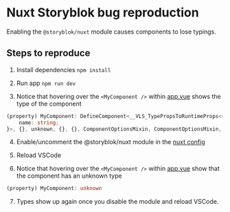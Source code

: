 # Nuxt Storyblok bug reproduction

Enabling the `@storyblok/nuxt` module causes components to lose typings.

## Steps to reproduce

1. Install dependencies `npm install`

2. Run app `npm run dev`

3. Notice that hovering over the `<MyComponent />` within [app.vue](./app.vue) shows the type of the component

```ts
(property) MyComponent: DefineComponent<__VLS_TypePropsToRuntimeProps<{
    name: string;
}>, {}, unknown, {}, {}, ComponentOptionsMixin, ComponentOptionsMixin, ... 5 more ..., {}>
```

4. Enable/uncomment the @storyblok/nuxt module in the [nuxt config](./nuxt.config.ts)

5. Reload VSCode

6. Notice that hovering over the `<MyComponent />` within [app.vue](./app.vue) show that the component has an unknown type

```ts
(property) MyComponent: unknown
```

7. Types show up again once you disable the module and reload VSCode.
